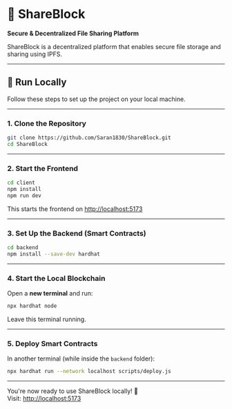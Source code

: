 # 🔐 ShareBlock

**Secure & Decentralized File Sharing Platform**

ShareBlock is a decentralized platform that enables secure file storage and sharing using IPFS.

---

## 🚀 Run Locally

Follow these steps to set up the project on your local machine.

---

### 1. Clone the Repository

```bash
git clone https://github.com/Saran1830/ShareBlock.git
cd ShareBlock
```

---

### 2. Start the Frontend

```bash
cd client
npm install
npm run dev
```

This starts the frontend on [http://localhost:5173](http://localhost:5173)

---

### 3. Set Up the Backend (Smart Contracts)

```bash
cd backend
npm install --save-dev hardhat
```

---

### 4. Start the Local Blockchain

Open a **new terminal** and run:

```bash
npx hardhat node
```

Leave this terminal running.

---

### 5. Deploy Smart Contracts

In another terminal (while inside the `backend` folder):

```bash
npx hardhat run --network localhost scripts/deploy.js
```

---

You're now ready to use ShareBlock locally! 🎉  
Visit: [http://localhost:5173](http://localhost:5173)
